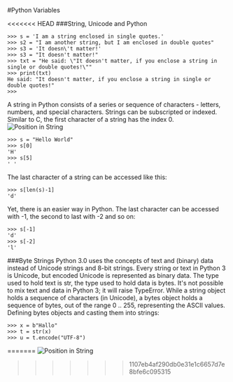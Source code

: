 #Python Variables

<<<<<<< HEAD
###String, Unicode and Python
```
>>> s = 'I am a string enclosed in single quotes.'
>>> s2 = "I am another string, but I am enclosed in double quotes"
>>> s3 = 'It doesn\'t matter!'
>>> s3 = "It doesn't matter!"
>>> txt = "He said: \"It doesn't matter, if you enclose a string in single or double quotes!\""
>>> print(txt)
He said: "It doesn't matter, if you enclose a string in single or double quotes!"
>>>
```

A string in Python consists of a series or sequence of characters - letters, numbers, and special characters.
Strings can be subscripted or indexed. Similar to C, the first character of a string has the index 0.
![Position in String](http://www.python-course.eu/images/positive_and_negative_indices_of_strings.png)

```
>>> s = "Hello World"
>>> s[0]
'H'
>>> s[5]
' '
```

The last character of a string can be accessed like this:
```
>>> s[len(s)-1]
'd'
```

Yet, there is an easier way in Python. The last character can be accessed with -1, the second to last with -2 and so on:
```
>>> s[-1]
'd'
>>> s[-2]
'l'
```

###Byte Strings
Python 3.0 uses the concepts of text and (binary) data instead of Unicode strings and 8-bit strings. Every string or text in Python 3 is Unicode, but encoded Unicode is represented as binary data. The type used to hold text is str, the type used to hold data is bytes. It's not possible to mix text and data in Python 3; it will raise TypeError. 
While a string object holds a sequence of characters (in Unicode), a bytes object holds a sequence of bytes, out of the range 0 .. 255, representing the ASCII values. 
Defining bytes objects and casting them into strings:
```
>>> x = b"Hallo"
>>> t = str(x)
>>> u = t.encode("UTF-8")
```


=======
![Position in String](http://www.python-course.eu/images/positive_and_negative_indices_of_strings.png)
>>>>>>> 1107eb4af290db0e31e1c6657d7e8bfe6c095315
